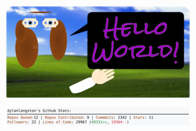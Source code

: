 <!-- 
Version 2.0.86
Built Tue Jul 23 2024 05:05:38 GMT+0000 (Coordinated Universal Time)
-->

<h1 align="center">
  <a href="https://github.com/dylanlangston/dylanlangston/tree/master/src" title="Click to View Source">
    <picture width="100%" alt="Dylan">
      <source media="(prefers-color-scheme: dark)" srcset="dylan-dark.svg?version=2.0.86">
      <img src="dylan-light.svg?version=2.0.86" alt="Dylan">
    </picture>
  </a>
</h1>

<div align="center">
  <picture width="100%" alt="Profile Info and Stats">
    <source media="(prefers-color-scheme: dark)" srcset="stats-dark.svg?version=2.0.86">
    <img src="stats-light.svg?version=2.0.86" alt="Profile Info and Stats">
  </picture>
</div>
